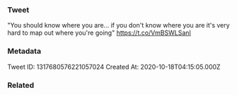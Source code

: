 ### Tweet
"You should know where you are... if you don't know where you are it's very hard to map out where you're going" https://t.co/VmBSWLSanI

### Metadata
Tweet ID: 1317680576221057024
Created At: 2020-10-18T04:15:05.000Z

### Related

